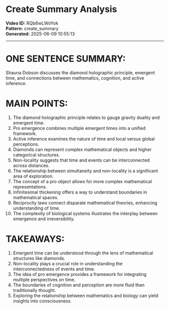 # Create Summary Analysis

**Video ID:** RQb6wLWoYok  
**Pattern:** create_summary  
**Generated:** 2025-06-09 10:55:13  

---

# ONE SENTENCE SUMMARY:
Shauna Dobson discusses the diamond holographic principle, emergent time, and connections between mathematics, cognition, and active inference.

# MAIN POINTS:
1. The diamond holographic principle relates to gauge gravity duality and emergent time.
2. Pro emergence combines multiple emergent times into a unified framework.
3. Active inference examines the nature of time and local versus global perceptions.
4. Diamonds can represent complex mathematical objects and higher categorical structures.
5. Non-locality suggests that time and events can be interconnected across distances.
6. The relationship between simultaneity and non-locality is a significant area of exploration.
7. The concept of a pro object allows for more complex mathematical representations.
8. Infinitesimal thickening offers a way to understand boundaries in mathematical spaces.
9. Reciprocity laws connect disparate mathematical theories, enhancing understanding of time.
10. The complexity of biological systems illustrates the interplay between emergence and irreversibility.

# TAKEAWAYS:
1. Emergent time can be understood through the lens of mathematical structures like diamonds.
2. Non-locality plays a crucial role in understanding the interconnectedness of events and time.
3. The idea of pro emergence provides a framework for integrating multiple perspectives on time.
4. The boundaries of cognition and perception are more fluid than traditionally thought.
5. Exploring the relationship between mathematics and biology can yield insights into consciousness.